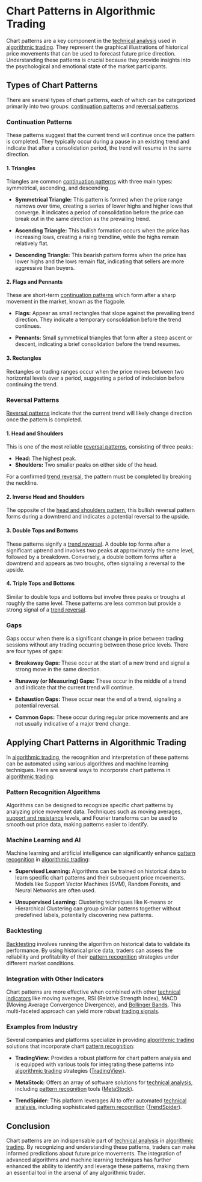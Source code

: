 # Chart Patterns in Algorithmic Trading

Chart patterns are a key component in the [technical analysis](../t/technical_analysis.md) used in [algorithmic trading](../a/algorithmic_trading.md). They represent the graphical illustrations of historical price movements that can be used to forecast future price direction. Understanding these patterns is crucial because they provide insights into the psychological and emotional state of the market participants.

## Types of Chart Patterns

There are several types of chart patterns, each of which can be categorized primarily into two groups: [continuation patterns](../c/continuation_patterns.md) and [reversal patterns](../r/reversal_patterns.md). 

### Continuation Patterns

These patterns suggest that the current trend will continue once the pattern is completed. They typically occur during a pause in an existing trend and indicate that after a consolidation period, the trend will resume in the same direction.

#### 1. **Triangles**
Triangles are common [continuation patterns](../c/continuation_patterns.md) with three main types: symmetrical, ascending, and descending.

- **Symmetrical Triangle:** This pattern is formed when the price range narrows over time, creating a series of lower highs and higher lows that converge. It indicates a period of consolidation before the price can break out in the same direction as the prevailing trend.
  
- **Ascending Triangle:** This bullish formation occurs when the price has increasing lows, creating a rising trendline, while the highs remain relatively flat.
  
- **Descending Triangle:** This bearish pattern forms when the price has lower highs and the lows remain flat, indicating that sellers are more aggressive than buyers.

#### 2. **Flags and Pennants**
These are short-term [continuation patterns](../c/continuation_patterns.md) which form after a sharp movement in the market, known as the flagpole. 

- **Flags:** Appear as small rectangles that slope against the prevailing trend direction. They indicate a temporary consolidation before the trend continues.
  
- **Pennants:** Small symmetrical triangles that form after a steep ascent or descent, indicating a brief consolidation before the trend resumes.

#### 3. **Rectangles**
Rectangles or trading ranges occur when the price moves between two horizontal levels over a period, suggesting a period of indecision before continuing the trend.

### Reversal Patterns

[Reversal patterns](../r/reversal_patterns.md) indicate that the current trend will likely change direction once the pattern is completed.

#### 1. **Head and Shoulders**
This is one of the most reliable [reversal patterns](../r/reversal_patterns.md), consisting of three peaks:
- **Head:** The highest peak.
- **Shoulders:** Two smaller peaks on either side of the head.

For a confirmed [trend reversal](../t/trend_reversal.md), the pattern must be completed by breaking the neckline.

#### 2. **Inverse Head and Shoulders**
The opposite of the [head and shoulders pattern](../h/head_and_shoulders_pattern.md), this bullish reversal pattern forms during a downtrend and indicates a potential reversal to the upside.

#### 3. **Double Tops and Bottoms**
These patterns signify a [trend reversal](../t/trend_reversal.md). A double top forms after a significant uptrend and involves two peaks at approximately the same level, followed by a breakdown. Conversely, a double bottom forms after a downtrend and appears as two troughs, often signaling a reversal to the upside.

#### 4. **Triple Tops and Bottoms**
Similar to double tops and bottoms but involve three peaks or troughs at roughly the same level. These patterns are less common but provide a strong signal of a [trend reversal](../t/trend_reversal.md).

### Gaps

Gaps occur when there is a significant change in price between trading sessions without any trading occurring between those price levels. There are four types of gaps:

- **Breakaway Gaps:** These occur at the start of a new trend and signal a strong move in the same direction.
  
- **Runaway (or Measuring) Gaps:** These occur in the middle of a trend and indicate that the current trend will continue.
  
- **Exhaustion Gaps:** These occur near the end of a trend, signaling a potential reversal.
  
- **Common Gaps:** These occur during regular price movements and are not usually indicative of a major trend change.

## Applying Chart Patterns in Algorithmic Trading

In [algorithmic trading](../a/algorithmic_trading.md), the recognition and interpretation of these patterns can be automated using various algorithms and machine learning techniques. Here are several ways to incorporate chart patterns in [algorithmic trading](../a/algorithmic_trading.md):

### Pattern Recognition Algorithms

Algorithms can be designed to recognize specific chart patterns by analyzing price movement data. Techniques such as moving averages, [support and resistance](../s/support_and_resistance.md) levels, and Fourier transforms can be used to smooth out price data, making patterns easier to identify.

### Machine Learning and AI

Machine learning and artificial intelligence can significantly enhance [pattern recognition](../p/pattern_recognition.md) in [algorithmic trading](../a/algorithmic_trading.md):

- **Supervised Learning:** Algorithms can be trained on historical data to learn specific chart patterns and their subsequent price movements. Models like Support Vector Machines (SVM), Random Forests, and Neural Networks are often used.
  
- **Unsupervised Learning:** Clustering techniques like K-means or Hierarchical Clustering can group similar patterns together without predefined labels, potentially discovering new patterns.

### Backtesting

[Backtesting](../b/backtesting.md) involves running the algorithm on historical data to validate its performance. By using historical price data, traders can assess the reliability and profitability of their [pattern recognition](../p/pattern_recognition.md) strategies under different market conditions.

### Integration with Other Indicators

Chart patterns are more effective when combined with other [technical indicators](../t/technical_indicators.md) like moving averages, RSI (Relative Strength Index), MACD (Moving Average Convergence Divergence), and [Bollinger Bands](../b/bollinger_bands.md). This multi-faceted approach can yield more robust [trading signals](../t/trading_signals.md).

### Examples from Industry

Several companies and platforms specialize in providing [algorithmic trading](../a/algorithmic_trading.md) solutions that incorporate chart [pattern recognition](../p/pattern_recognition.md):

- **TradingView:** Provides a robust platform for chart pattern analysis and is equipped with various tools for integrating these patterns into [algorithmic trading](../a/algorithmic_trading.md) strategies ([TradingView](https://www.tradingview.com/)).
  
- **MetaStock:** Offers an array of software solutions for [technical analysis](../t/technical_analysis.md), including [pattern recognition](../p/pattern_recognition.md) tools ([MetaStock](https://www.metastock.com/)).
  
- **TrendSpider:** This platform leverages AI to offer automated [technical analysis](../t/technical_analysis.md), including sophisticated [pattern recognition](../p/pattern_recognition.md) ([TrendSpider](https://www.trendspider.com/)).

## Conclusion

Chart patterns are an indispensable part of [technical analysis](../t/technical_analysis.md) in [algorithmic trading](../a/algorithmic_trading.md). By recognizing and understanding these patterns, traders can make informed predictions about future price movements. The integration of advanced algorithms and machine learning techniques has further enhanced the ability to identify and leverage these patterns, making them an essential tool in the arsenal of any algorithmic trader.
